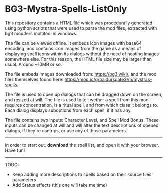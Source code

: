 # BG3-Mystra-Spells-ListOnly

This repository contains a HTML file which was procedurally generated using python scripts that were used to parse the mod files, extracted with bg3 modders multitool in windows. 

The file can be viewed offline. It embeds icon images with base64 encoding, and contains icon images from the game as a means of displaying spell icons within its dialogs without the need of hosting images somewhere else. For this reason, the HTML file size may be larger than usual. Around ~10MB or so.

The file embeds images downloaded from: https://bg3.wiki/, and the mod files themselves found here: https://mod.io/g/baldursgate3/m/mystras-spells.

The file is used to open up dialogs that can be dragged down on the screen, and resized at will. The file is used to tell wether a spell from this mod requires concentration, is a ritual spell, and from which class it belongs to. Each dialog displays suboptions from each spell, if it has any.

The file contains two inputs: Character Level, and Spell Mod Bonus. These inputs can be changed at will and will alter the text descriptions of opened dialogs, if they're cantrips, or use any of those parameters.

---

In order to start out, **download** the spell list, and open it with your browser. Have fun!

---

TODO:
 - Keep adding more descriptions to spells based on their source files' parameters
 - Add Status effects (this one will take me time)
